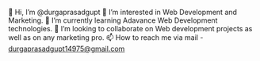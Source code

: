 👋 Hi, I’m @durgaprasadgupt
👀 I’m interested in Web Development and Marketing.
🌱 I’m currently learning Adavance Web Development technologies.
💞️ I’m looking to collaborate on Web development projects as well as on any marketing pro.
📫 How to reach me via mail - durgaprasadgupt14975@gmail.com
